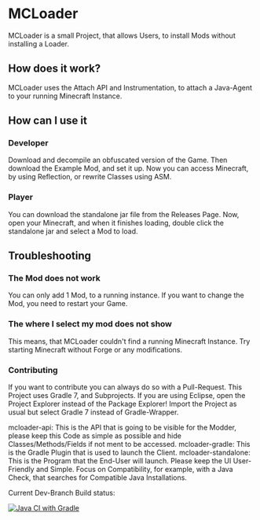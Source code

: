 # MCLoader
MCLoader is a small Project, that allows Users, to install Mods without installing a Loader.

## How does it work?
MCLoader uses the Attach API and Instrumentation, to attach a Java-Agent to your running Minecraft Instance.

## How can I use it

### Developer
Download and decompile an obfuscated version of the Game. Then download the Example Mod, and set it up.
Now you can access Minecraft, by using Reflection, or rewrite Classes using ASM.

### Player
You can download the standalone jar file from the Releases Page. Now, open your Minecraft, and when it finishes loading, double click the standalone jar and select a Mod to load.

## Troubleshooting

### The Mod does not work
You can only add 1 Mod, to a running instance. If you want to change the Mod, you need to restart your Game.

### The where I select my mod does not show
This means, that MCLoader couldn't find a running Minecraft Instance. Try starting Minecraft without Forge or any modifications.

### Contributing

If you want to contribute you can always do so with a Pull-Request.
This Project uses Gradle 7, and Subprojects. If you are using Eclipse, open the Project Explorer instead of the Package Explorer!
Import the Project as usual but select Gradle 7 instead of Gradle-Wrapper. 

mcloader-api: This is the API that is going to be visible for the Modder, please keep this Code as simple as possible and hide Classes/Methods/Fields if not ment to be accessed.
mcloader-gradle: This is the Gradle Plugin that is used to launch the Client.
mcloader-standalone: This is the Program that the End-User will launch. Please keep the UI User-Friendly and Simple. Focus on Compatibility, for example, with a Java Check, that searches for Compatible Java Installations.

Current Dev-Branch Build status:

[![Java CI with Gradle](https://github.com/MCPfannkuchenYT/MCLoader/actions/workflows/gradle.yml/badge.svg?branch=dev)](https://github.com/MCPfannkuchenYT/MCLoader/actions/workflows/gradle.yml)